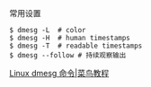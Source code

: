 
常用设置
```
$ dmesg -L  # color
$ dmesg -H  # human timestamps
$ dmesg -T  # readable timestamps
$ dmesg --follow # 持续观察输出
```

[Linux dmesg 命令|菜鸟教程](https://www.runoob.com/linux/linux-comm-dmesg.html)
